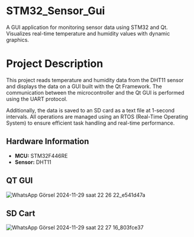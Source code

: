 # STM32_Sensor_Gui
A GUI application for monitoring sensor data using STM32 and Qt. Visualizes real-time temperature and humidity values with dynamic graphics.


# Project Description

This project reads temperature and humidity data from the DHT11 sensor and displays the data on a GUI built with the Qt Framework. The communication between the microcontroller and the Qt GUI is performed using the UART protocol. 

Additionally, the data is saved to an SD card as a text file at 1-second intervals. All operations are managed using an RTOS (Real-Time Operating System) to ensure efficient task handling and real-time performance.

## Hardware Information

- **MCU:** STM32F446RE  
- **Sensor:** DHT11



## QT GUI
![WhatsApp Görsel 2024-11-29 saat 22 26 22_e541d47a](https://github.com/user-attachments/assets/5f616a00-7cfd-4e61-8187-83e38c021db8)

## SD Cart
![WhatsApp Görsel 2024-11-29 saat 22 27 16_803fce37](https://github.com/user-attachments/assets/2701916a-1d05-46b4-80dc-2bdfb5c53f24)
